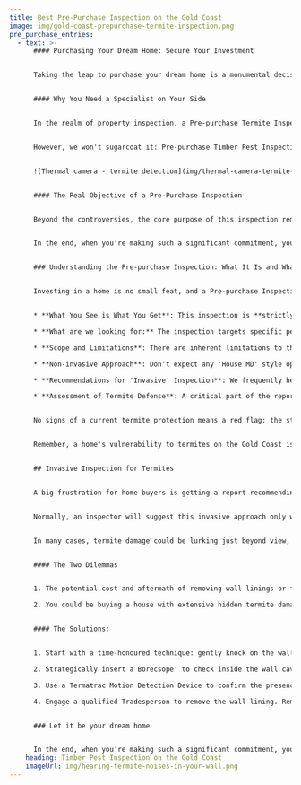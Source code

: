 ```yaml
---
title: Best Pre-Purchase Inspection on the Gold Coast
image: img/gold-coast-prepurchase-termite-inspection.png
pre_purchase_entries:
  - text: >-
      #### Purchasing Your Dream Home: Secure Your Investment


      Taking the leap to purchase your dream home is a monumental decision. While you're envisioning sunny mornings and cozy evenings, you certainly don't want to discover that behind those beautiful walls lies a ticking time bomb of termite damage, turning your dream into a nightmare.


      #### Why You Need a Specialist on Your Side


      In the realm of property inspection, a Pre-purchase Termite Inspection stands out in its importance. It's not just a mere recommendation – there's an entire **Australian Standard, AS 4349.3.2010**: Timber Pest Inspection, dedicated to ensuring it's done right.


      However, we won't sugarcoat it: Pre-purchase Timber Pest Inspections have been a point of contention. There have been instances where inspectors, unfortunately, either overlook evident signs or fail to provide the necessary guidance. Such oversights can lead to disputes and, in some cases, legal battles. Some buyers might even perceive this as an opportunity to claim compensation from the inspection company's insurance.


      ![Thermal camera - termite detection](img/thermal-camera-termite-detection.png)


      #### The Real Objective of a Pre-Purchase Inspection


      Beyond the controversies, the core purpose of this inspection remains clear: to offer a comprehensive insight into the property's condition in terms of timber pest activity. This ensures that you, as a buyer, are well-informed about any potential threats and can make decisions that safeguard your investment.


      In the end, when you're making such a significant commitment, you deserve to have all the facts at your fingertips. 


      ### Understanding the Pre-purchase Inspection: What It Is and What It Isn't


      Investing in a home is no small feat, and a Pre-purchase Inspection (Timber Pest) can be one of the most crucial steps to ensure that your investment is sound. Here's what you should know about the process:


      * **What You See is What You Get**: This inspection is **strictly visual**. Despite technological advances, we haven't yet achieved X-ray vision capabilities. So, don't expect insights into areas hidden behind walls or concealed by permanent fixtures.

      * **What are we looking for:** The inspection targets specific pests: Subterranean Termites, Borer activity, and Fungal Decay. Note: Drywood Termites (Family: KALOTERMITIDAE) are not on this list. 

      * **Scope and Limitations**: There are inherent limitations to this process. It's so vital that we have a mandatory "Timber Pest Inspection Agreement" form, which every client must acknowledge before proceeding. This isn't us avoiding responsibility but ensuring transparency and setting clear expectations.

      * **Non-invasive Approach**: Don't expect any 'House MD' style operations here. The inspection remains non-intrusive, meaning there's no cutting, dismantling, or moving of any part of the property or fixtures.

      * **Recommendations for 'Invasive' Inspection**: We frequently hear from Gold Coast homebuyers receiving a recommendation for a more in-depth, invasive inspection. If you find yourself in this situation, check below for the next steps and things you may need to arrange.

      * **Assessment of Termite Defense**: A critical part of the report should address the **Termite Management System**. Is it up to date? Is it effective? 


      No signs of a current termite protection means a red flag: the structure becomes a **HIGH** risk for termite invasion. **Pro Tip**: If the house lacks this protection, consider negotiating the installation cost of a chemical treatment before finalizing your purchase.


      Remember, a home's vulnerability to termites on the Gold Coast isn't just about its location or the time of year. More often than not, the real issue is the absence of a current termite prevention system. Ensure your dream home has the best defence against these unwelcome guests.


      ## Invasive Inspection for Termites


      A big frustration for home buyers is getting a report recommending an "**Invasive**" inspection. The problem is that it's not your home to pull things away or cut access points to check. And then there's the question; is it really necessary?


      Normally, an inspector will suggest this invasive approach only when there's a strong suspicion of termite activity in a particular area. It shouldn’t be a generalized recommendation to absolve them of accountability. Instead, it should be grounded in specific observations.


      In many cases, termite damage could be lurking just beyond view, behind wall linings. Without direct visual access, it’s almost impossible to determine the severity of this damage.


      #### The Two Dilemmas


      1. The potential cost and aftermath of removing wall linings or fixtures might exceed the actual costs of termite repair.

      2. You could be buying a house with extensive hidden termite damage if you don't check.


      #### The Solutions:


      1. Start with a time-honoured technique: gently knock on the wall with a closed fist. Listening for the tell-tale signs of crumbling termite residue can provide initial insights.

      2. Strategically insert a Borecsope' to check inside the wall cavities that doesn't cause significant damage.

      3. Use a Termatrac Motion Detection Device to confirm the presence of live termites.

      4. Engage a qualified Tradesperson to remove the wall lining. Remember, you can only do this with the permission of the Seller. 


      ### Let it be your dream home


      In the end, when you're making such a significant commitment, you deserve to have all the facts at your fingertips. Entrust this task to seasoned experts, and ensure your dream home remains just that – a dream come true.
    heading: Timber Pest Inspection on the Gold Coast
    imageUrl: img/hearing-termite-noises-in-your-wall.png
---
```

